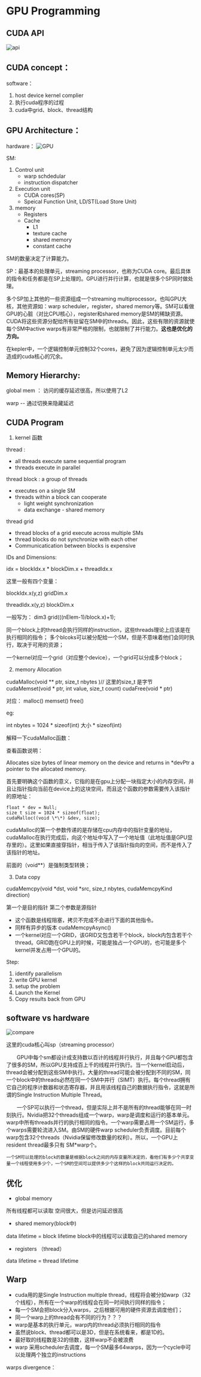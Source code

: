 # GPU Programming

## CUDA API

![api](https://raw.githubusercontent.com/liuyaqiao/Learning-Note/master/Toolbox/CUDA/cudaapi.png)

## CUDA concept：

software：
1. host device kernel complier
2. 执行cuda程序的过程
3. cuda中grid、block、thread结构

## GPU Architecture：
hardware：
![GPU](https://raw.githubusercontent.com/liuyaqiao/Learning-Note/master/Toolbox/CUDA/kepler%20GPU.png)

SM:
1. Control unit
    - warp schdedular
    - instruction dispatcher
2. Execution unit
    - CUDA cores(SP)
    - Speical Function Unit, LD/ST(Load Store Unit)
3. memory
    - Registers
    - Cache
        - L1
        - texture cache
        - shared memory
        - constant cache
        
SM的数量决定了计算能力。

SP：最基本的处理单元，streaming processor，也称为CUDA core。最后具体的指令和任务都是在SP上处理的。GPU进行并行计算，也就是很多个SP同时做处理。

多个SP加上其他的一些资源组成一个streaming multiprocessor。也叫GPU大核，其他资源如：warp scheduler，register，shared memory等。SM可以看做GPU的心脏（对比CPU核心），register和shared memory是SM的稀缺资源。CUDA将这些资源分配给所有驻留在SM中的threads。因此，这些有限的资源就使每个SM中active warps有非常严格的限制，也就限制了并行能力。**这也是优化的方向。**

在kepler中，一个逻辑控制单元控制32个cores，避免了因为逻辑控制单元太少而造成的cuda核心的冗余。

## Memory Hierarchy:

global mem ： 访问的缓存延迟很高，所以使用了L2

warp -- 通过切换来隐藏延迟

## CUDA Program

1. kernel 函数

thread :
- all threads execute same sequential program
- threads execute in parallel

thread block : a group of threads
- executes on a single SM
- threads within a block can cooperate
    - light weight synchronization
    - data exchange - shared memory

thread grid
- thread blocks of a grid execute across multiple SMs
- thread blocks do not synchronize with each other
- Communicatication between blocks is expensive

IDs and Dimensions:

idx = blockIdx.x * blockDim.x + threadIdx.x

这里一般有四个变量：

blockIdx.x(y,z)
gridDim.x

threadIdx.x(y,z)
blockDim.x

一般写为：
dim3 grid(((nElem-1)/block.x)+1);

同一个block上的thread会执行同样的instruction，这些threads理论上应该是在执行相同的指令；
多个blcoks可以被分配给一个SM，但是不意味着他们会同时执行，取决于可用的资源；

一个kernel对应一个grid（对应整个device），一个grid可以分成多个block；

2. memory Allocation

cudaMalloc(void \*\*  ptr, size_t nbytes )// 这里的size_t 是字节
cudaMemset(void * ptr, int value, size_t count) 
cudaFree(void * ptr)

对应：
malloc()
memset()
free()

eg:

int nbytes = 1024 * sizeof(int)  大小 * sizeof(int)

解释一下cudaMalloc函数：

查看函数说明：

Allocates size bytes of linear memory on the device and returns in *devPtr a pointer to the allocated memory. 

首先要明确这个函数的意义，它指的是在gpu上分配一块指定大小的内存空间，并且让指针指向当前在device上的这块空间，而且这个函数的参数需要传入该指针的原地址：
```
float * dev = Null;
size_t size = 1024 * sizeof(float);
cudaMalloc((void \*\*) &dev, size);
```

cudaMalloc的第一个参数传递的是存储在cpu内存中的指针变量的地址，cudaMalloc在执行完成后，向这个地址中写入了一个地址值（此地址值是GPU显存里的）。这里如果直接穿指针，相当于传入了该指针指向的空间，而不是传入了该指针的地址。

前面的（void\*\*）是强制类型转换；

3. Data copy

cudaMemcpy(void *dst, void *src, size_t nbytes, cudaMemcpyKind direction)

第一个是目的指针
第二个参数是源指针

- 这个函数是线程阻塞，拷贝不完成不会进行下面的其他指令。
- 同样有异步的版本 cudaMemcpyAsync()
- 一个kernel对应一个GRID，该GRID又包含若干个block，block内包含若干个thread。GRID跑在GPU上的时候，可能是独占一个GPU的，也可能是多个kernel并发占用一个GPU的。

Step:

1. identify parallelism
2. write GPU kernel
3. setup the problem
4. Launch the Kernel
5. Copy results back from GPU

## software vs hardware

![compare](https://raw.githubusercontent.com/liuyaqiao/Learning-Note/master/Toolbox/CUDA/compare.png)

这里的cuda核心叫sp（streaming processor）

　　GPU中每个sm都设计成支持数以百计的线程并行执行，并且每个GPU都包含了很多的SM，所以GPU支持成百上千的线程并行执行。当一个kernel启动后，thread会被分配到这些SM中执行。大量的thread可能会被分配到不同的SM，同一个block中的threads必然在同一个SM中并行（SIMT）执行。每个thread拥有它自己的程序计数器和状态寄存器，并且用该线程自己的数据执行指令，这就是所谓的Single Instruction Multiple Thread。 
  
　　一个SP可以执行一个thread，但是实际上并不是所有的thread能够在同一时刻执行。Nvidia把32个threads组成一个warp，warp是调度和运行的基本单元。warp中所有threads并行的执行相同的指令。一个warp需要占用一个SM运行，多个warps需要轮流进入SM。由SM的硬件warp scheduler负责调度。目前每个warp包含32个threads（Nvidia保留修改数量的权利）。所以，一个GPU上resident thread最多只有 SM*warp个。 

    一个SM可以处理的block的数量是根据block之间的内存变量所决定的，看他们有多少个共享变量一个线程使用多少个，一个SM的空间可以提供多少个这样的block共同运行决定的。

## 优化

- global memory

所有线程都可以读取
空间很大，但是访问延迟很高

- shared memory(block中)

data lifetime = block lifetime
block中的线程可以读取自己的shared memory

- registers （thread）

data lifetime = thread lifetime

## Warp

- cuda用的是Single Instruction multiple thread，线程将会被分如warp（32个线程），所有在一个warp的线程会在同一时间执行同样的指令；
- 每一个SM会把block分入warps，之后根据可用的硬件资源去调度他们；
- 同一个warp上的thread会有不同的行为？？？
- warp是基本的执行单元，warp内的thread必须执行相同的指令
- 虽然说block、thread都可以是3D，但是在系统看来，都是1D的。
- 最好取的线程数是32的倍数，这样warp不会被浪费
- warp 采用scheduler去调度，每一个SM最多64warps，因为一个cycle中可以处理两个独立的instructions

warps divergence：
